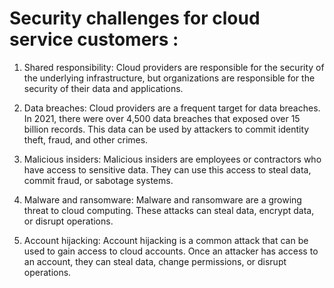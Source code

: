 # Security challenges for cloud service customers :

1) Shared responsibility: Cloud providers are responsible for the security of the underlying infrastructure, but organizations are responsible for the security of their data and applications.

2) Data breaches: Cloud providers are a frequent target for data breaches. In 2021, there were over 4,500 data breaches that exposed over 15 billion records. This data can be used by attackers to commit identity theft, fraud, and other crimes.

3) Malicious insiders: Malicious insiders are employees or contractors who have access to sensitive data. They can use this access to steal data, commit fraud, or sabotage systems.

4) Malware and ransomware: Malware and ransomware are a growing threat to cloud computing. These attacks can steal data, encrypt data, or disrupt operations.

5) Account hijacking: Account hijacking is a common attack that can be used to gain access to cloud accounts. Once an attacker has access to an account, they can steal data, change permissions, or disrupt operations.